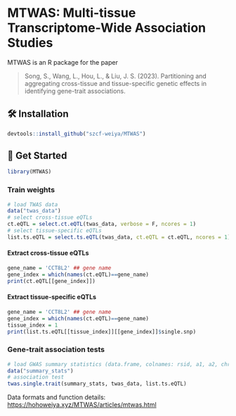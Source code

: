 # MTWAS: Multi-tissue Transcriptome-Wide Association Studies

MTWAS is an R package for the paper

> Song, S., Wang, L., Hou, L., & Liu, J. S. (2023). Partitioning and aggregating cross-tissue and tissue-specific
genetic effects in identifying gene-trait associations.

## :hammer_and_wrench: Installation

```r
devtools::install_github("szcf-weiya/MTWAS")
```

## :rocket: Get Started

```r
library(MTWAS)
```

### Train weights

```r
# load TWAS data
data("twas_data")
# select cross-tissue eQTLs
ct.eQTL = select.ct.eQTL(twas_data, verbose = F, ncores = 1)
# select tissue-specific eQTLs
list.ts.eQTL = select.ts.eQTL(twas_data, ct.eQTL = ct.eQTL, ncores = 1)
```

#### Extract cross-tissue eQTLs

```r
gene_name = 'CCT8L2' ## gene name
gene_index = which(names(ct.eQTL)==gene_name)
print(ct.eQTL[[gene_index]])
```

#### Extract tissue-specific eQTLs

```r
gene_name = 'CCT8L2' ## gene name
gene_index = which(names(ct.eQTL)==gene_name)
tissue_index = 1
print(list.ts.eQTL[[tissue_index]][[gene_index]]$single.snp)
```

### Gene-trait association tests

```r
# load GWAS summary statistics (data.frame, colnames: rsid, a1, a2, chr, z)
data("summary_stats")
# association test
twas.single.trait(summary_stats, twas_data, list.ts.eQTL)
```

Data formats and function details: https://hohoweiya.xyz/MTWAS/articles/mtwas.html
